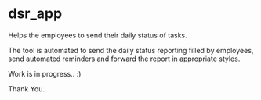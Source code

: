 # dsr_app
Helps the employees to send their daily status of tasks.

The tool is automated to send the daily status reporting filled by employees, send automated reminders 
and forward the report in appropriate styles.

Work is in progress.. :)

Thank You.

